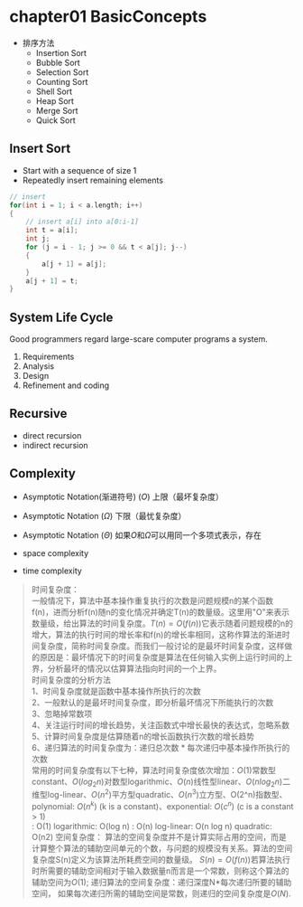 # chapter01 BasicConcepts
* 排序方法
	* Insertion Sort 
	* Bubble Sort 
    * Selection Sort 
    * Counting Sort
    * Shell Sort
    * Heap Sort
    * Merge Sort
    * Quick Sort
## Insert Sort
* Start with a sequence of size 1
* Repeatedly insert remaining elements
``` cpp
// insert
for(int i = 1; i < a.length; i++) 
{
	// insert a[i] into a[0:i-1] 
	int t = a[i]; 
	int j; 
	for (j = i - 1; j >= 0 && t < a[j]; j--) 
	{
		a[j + 1] = a[j];
 	}
	a[j + 1] = t; 
}
```
##  System Life Cycle
Good programmers regard large-scare computer programs a system.
1. Requirements
2. Analysis
3. Design
4. Refinement and coding
   
## Recursive
* direct recursion
* indirect recursion

## Complexity
* Asymptotic Notation(渐进符号) $(O)$ 上限（最坏复杂度）
* Asymptotic Notation $(\Omega)$ 下限（最忧复杂度）
* Asymptotic Notation $(\Theta)$  如果$O$和$\Omega$可以用同一个多项式表示，存在



* space complexity
* time complexity
>时间复杂度：\
一般情况下，算法中基本操作重复执行的次数是问题规模n的某个函数f(n)，进而分析f(n)随n的变化情况并确定T(n)的数量级。这里用"O"来表示数量级，给出算法的时间复杂度。$T(n)=O(f(n))$它表示随着问题规模的n的增大，算法的执行时间的增长率和f(n)的增长率相同，这称作算法的渐进时间复杂度，简称时间复杂度。而我们一般讨论的是最坏时间复杂度，这样做的原因是：最坏情况下的时间复杂度是算法在任何输入实例上运行时间的上界，分析最坏的情况以估算算法指向时间的一个上界。\
时间复杂度的分析方法\
1、时间复杂度就是函数中基本操作所执行的次数\
2、一般默认的是最坏时间复杂度，即分析最坏情况下所能执行的次数\
3、忽略掉常数项\
4、关注运行时间的增长趋势，关注函数式中增长最快的表达式，忽略系数\
5、计算时间复杂度是估算随着n的增长函数执行次数的增长趋势\
6、递归算法的时间复杂度为：递归总次数 * 每次递归中基本操作所执行的次数\
常用的时间复杂度有以下七种，算法时间复杂度依次增加：$O(1)$常数型constant、$O(log_2n)$对数型logarithmic、$O(n)$线性型linear、$O(nlog_2n)$二维型log-linear、$O(n^2)$平方型quadratic、$O(n^3)$立方型、O(2^n)指数型、polynomial: $O(n^k)$ (k is a constant)、exponential: $O(c^n)$ (c is a constant > 1)\
: O(1) logarithmic: O(log n) : O(n) log-linear: O(n log n) quadratic: O(n2) 
空间复杂度：
算法的空间复杂度并不是计算实际占用的空间，而是计算整个算法的辅助空间单元的个数，与问题的规模没有关系。算法的空间复杂度S(n)定义为该算法所耗费空间的数量级。
$S(n)=O(f(n))$若算法执行时所需要的辅助空间相对于输入数据量n而言是一个常数，则称这个算法的辅助空间为$O(1)$; 
递归算法的空间复杂度：递归深度N*每次递归所要的辅助空间， 如果每次递归所需的辅助空间是常数，则递归的空间复杂度是$O(N)$.
